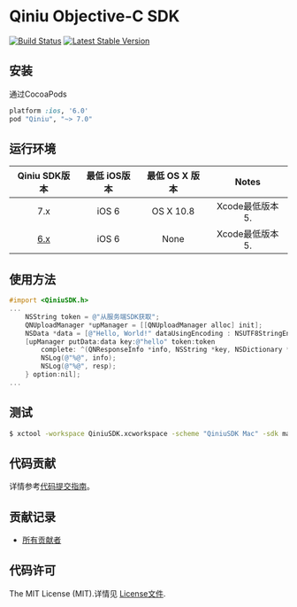 # Qiniu Objective-C SDK

[![Build Status](https://travis-ci.org/qiniu/objective-c-sdk.svg?branch=master)](https://travis-ci.org/qiniu/objective-c-sdk)
[![Latest Stable Version](https://badge.fury.io/co/Qiniu.png)](https://github.com/qiniu/objective-c-sdk/releases)

## 安装

通过CocoaPods

```ruby
platform :ios, '6.0'
pod "Qiniu", "~> 7.0"
```

## 运行环境

| Qiniu SDK版本 | 最低 iOS版本   | 最低 OS X 版本  |                                   Notes                                   |
|:--------------------:|:---------------------------:|:----------------------------:|:-------------------------------------------------------------------------:|
|          7.x         |            iOS 6            |           OS X 10.8          | Xcode最低版本 5.  |
|          [6.x](https://github.com/qiniu/ios-sdk)         |            iOS 6            |         None        |Xcode最低版本 5. |


## 使用方法

```objective-c
#import <QiniuSDK.h>
...
    NSString token = @"从服务端SDK获取";
    QNUploadManager *upManager = [[QNUploadManager alloc] init];
    NSData *data = [@"Hello, World!" dataUsingEncoding : NSUTF8StringEncoding];
    [upManager putData:data key:@"hello" token:token
        complete: ^(QNResponseInfo *info, NSString *key, NSDictionary *resp) {
        NSLog(@"%@", info);
        NSLog(@"%@", resp);
    } option:nil];
...
```


## 测试

``` bash
$ xctool -workspace QiniuSDK.xcworkspace -scheme "QiniuSDK Mac" -sdk macosx -configuration Release test -test-sdk macosx
```


## 代码贡献

详情参考[代码提交指南](https://github.com/qiniu/objective-c-sdk/blob/master/CONTRIBUTING.md)。

## 贡献记录

- [所有贡献者](https://github.com/qiniu/objective-c-sdk/contributors)


## 代码许可

The MIT License (MIT).详情见 [License文件](https://github.com/qiniu/objective-c-sdk/blob/master/LICENSE).
